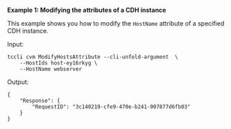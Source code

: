 **Example 1: Modifying the attributes of a CDH instance**

This example shows you how to modify the `HostName` attribute of a specified CDH instance.

Input: 

```
tccli cvm ModifyHostsAttribute --cli-unfold-argument  \
    --HostIds host-ey16rkyg \
    --HostName webserver
```

Output: 
```
{
    "Response": {
        "RequestID": "3c140219-cfe9-470e-b241-907877d6fb03"
    }
}
```

